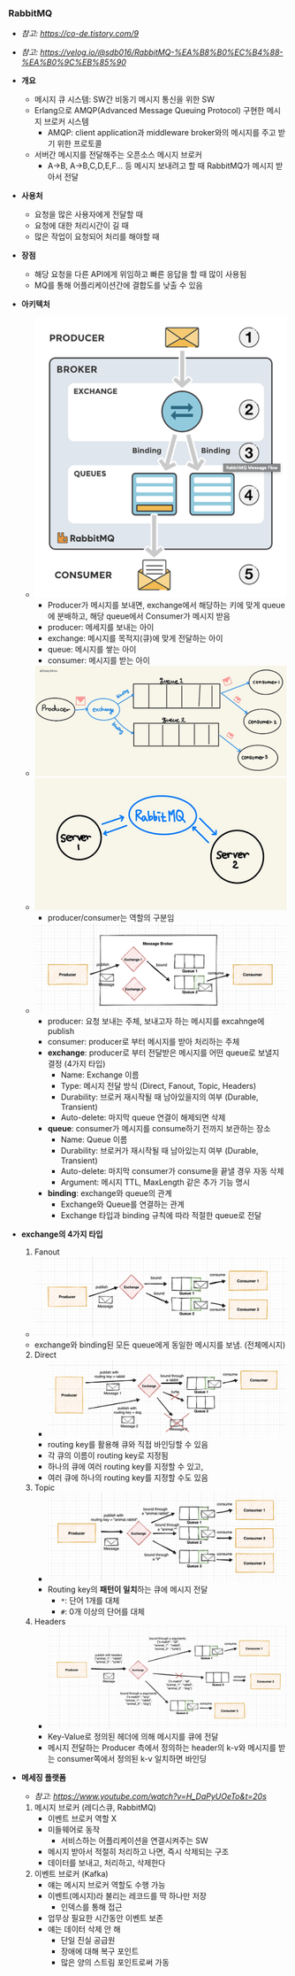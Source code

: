 ### RabbitMQ
- *참고: https://co-de.tistory.com/9*
- *참고: https://velog.io/@sdb016/RabbitMQ-%EA%B8%B0%EC%B4%88-%EA%B0%9C%EB%85%90*

- **개요**
  - 메시지 큐 시스템: SW간 비동기 메시지 통신을 위한 SW
  - Erlang으로 AMQP(Advanced Message Queuing Protocol) 구현한 메시지 브로커 시스템
    - AMQP: client application과 middleware broker와의 메시지를 주고 받기 위한 프로토콜
  - 서버간 메시지를 전달해주는 오픈소스 메시지 브로커
    - A->B, A->B,C,D,E,F... 등 메시지 보내려고 할 때 RabbitMQ가 메시지 받아서 전달

- **사용처**
  - 요청을 많은 사용자에게 전달할 때
  - 요청에 대한 처리시간이 길 때
  - 많은 작업이 요청되어 처리를 해야할 때

- **장점**
  - 해당 요청을 다른 API에게 위임하고 빠른 응답을 할 때 많이 사용됨
  - MQ를 통해 어플리케이션간에 결합도를 낮출 수 있음

- **아키텍처**
  - ![](../images/2023-03-13-rabbitmq.png)
    - Producer가 메시지를 보내면, exchange에서 해당하는 키에 맞게 queue에 분배하고, 해당 queue에서 Consumer가 메시지 받음
    - producer: 메세지를 보내는 아이
    - exchange: 메시지를 목적지(큐)에 맞게 전달하는 아이
    - queue: 메시지를 쌓는 아이
    - consumer: 메시지를 받는 아이
  - ![](../images/2023-03-13-rabbitmq2.jpeg)
  - ![](../images/2023-03-13-rabbitmq3.png)
    - producer/consumer는 역할의 구분임
  - ![](../images/2023-03-13-rabbitmq4.png)
    - producer: 요청 보내는 주체, 보내고자 하는 메시지를 excahnge에 publish
    - consumer: producer로 부터 메시지를 받아 처리하는 주체
    - **exchange**: producer로 부터 전달받은 메시지를 어떤 queue로 보낼지 결정 (4가지 타입)
      - Name: Exchange 이름
      - Type: 메시지 전달 방식 (Direct, Fanout, Topic, Headers)
      - Durability: 브로커 재시작될 때 남아있을지의 여부 (Durable, Transient)
      - Auto-delete: 마지막 queue 연결이 해제되면 삭제
    - **queue**: consumer가 메시지를 consume하기 전까지 보관하는 장소
      - Name: Queue 이름
      - Durability: 브로커가 재시작될 때 남아있는지 여부 (Durable, Transient)
      - Auto-delete: 마지막 consumer가 consume을 끝낼 경우 자동 삭제
      - Argument: 메시지 TTL, MaxLength 같은 추가 기능 명시
    - **binding**: exchange와 queue의 관계
      - Exchange와 Queue를 연결하는 관계
      - Exchange 타입과 binding 규칙에 따라 적절한 queue로 전달

- **exchange의 4가지 타입**
  1. Fanout
    - ![](../images/2023-03-13-rabbitmq-fanout.png)
    - exchange와 binding된 모든 queue에게 동일한 메시지를 보냄. (전체메시지)
  2. Direct
     - ![](../images/2023-03-13-rabbitmq-direct.png)
     - routing key를 활용해 큐와 직접 바인딩할 수 있음
     - 각 큐의 이름이 routing key로 지정됨
     - 하나의 큐에 여러 routing key를 지정할 수 있고,
     - 여러 큐에 하나의 routing key를 지정할 수도 있음
  3. Topic
     - ![](../images/2023-03-13-rabbitmq-topic.png)
     - Routing key의 **패턴이 일치**하는 큐에 메시지 전달
       - `*`: 단어 1개를 대체
       - `#`: 0개 이상의 단어를 대체
  4. Headers
     - ![](../images/2023-03-13-rabbitmq-headers.png)
     - Key-Value로 정의된 헤더에 의해 메시지를 큐에 전달
     - 메시지 전달하는 Producer 측에서 정의하는 header의 k-v와 메시지를 받는 consumer쪽에서 정의된 k-v 일치하면 바인딩

- **메세징 플랫폼**
  - *참고: https://www.youtube.com/watch?v=H_DaPyUOeTo&t=20s*
  1. 메시지 브로커 (레디스큐, RabbitMQ)
     - 이벤트 브로커 역할 X
     - 미들웨어로 동작
       - 서비스하는 어플리케이션을 연결시켜주는 SW
     - 메시지 받아서 적절히 처리하고 나면, 즉시 삭제되는 구조
     - 데이터를 보내고, 처리하고, 삭제한다
  2. 이벤트 브로커 (Kafka)
     - 얘는 메시지 브로커 역할도 수행 가능
     - 이벤트(메시지)라 불리는 레코드를 딱 하나만 저장
       - 인덱스를 통해 접근
     - 업무상 필요한 시간동안 이벤트 보존
     - 얘는 데이터 삭제 안 해
       - 단일 진실 공급원
       - 장애에 대해 복구 포인트
       - 많은 양의 스트림 포인트로써 가동
